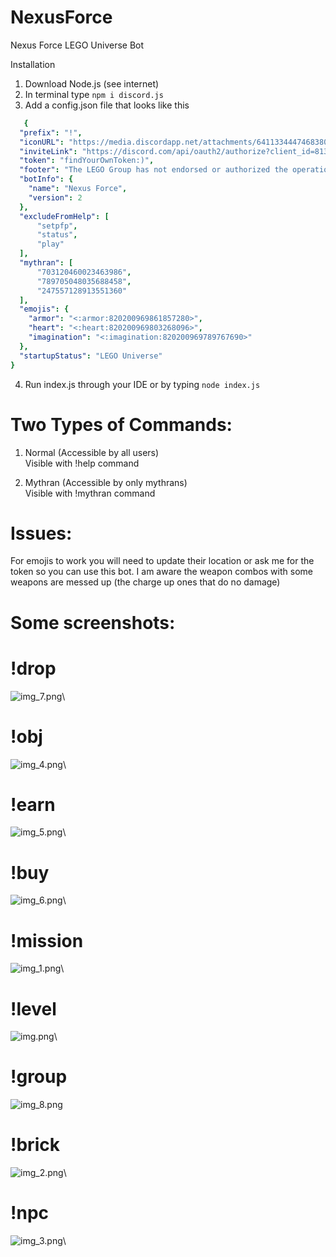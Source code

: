 # NexusForce
Nexus Force LEGO Universe Bot

Installation
1. Download Node.js (see internet)
2. In terminal type `npm i discord.js`
3. Add a config.json file that looks like this
```yaml
   {
  "prefix": "!",
  "iconURL": "https://media.discordapp.net/attachments/641133444746838016/813621671461781544/circle-cropped_1.png",
  "inviteLink": "https://discord.com/api/oauth2/authorize?client_id=813618765685456916&permissions=52288&scope=bot",
  "token": "findYourOwnToken:)",
  "footer": "The LEGO Group has not endorsed or authorized the operation of this game and is not liable for any safety issues in relation to the operation of this game.",
  "botInfo": {
    "name": "Nexus Force",
    "version": 2
  },
  "excludeFromHelp": [
      "setpfp",
      "status",
      "play"
  ],
  "mythran": [
      "703120460023463986",
      "789705048035688458",
      "247557128913551360"
  ],
  "emojis": {
    "armor": "<:armor:820200969861857280>",
    "heart": "<:heart:820200969803268096>",
    "imagination": "<:imagination:820200969789767690>"
  },
  "startupStatus": "LEGO Universe"
}
   ```

4. Run index.js through your IDE or by typing `node index.js`

# Two Types of Commands:
1. Normal (Accessible by all users)\
Visible with !help command
   
2. Mythran (Accessible by only mythrans)\
Visible with !mythran command
   
# Issues:
For emojis to work you will need to update their location or ask me for the token so you can use this bot.
I am aware the weapon combos with some weapons are messed up (the charge up ones that do no damage)

# Some screenshots:
# !drop
![img_7.png](src/img_7.png)\
# !obj
![img_4.png](src/img_4.png)\
# !earn
![img_5.png](src/img_5.png)\
# !buy
![img_6.png](src/img_6.png)\
# !mission
![img_1.png](src/img_1.png)\
# !level
![img.png](src/img.png)\
# !group
![img_8.png](src/img_8.png)
# !brick
![img_2.png](src/img_2.png)\
# !npc
![img_3.png](src/img_3.png)\

